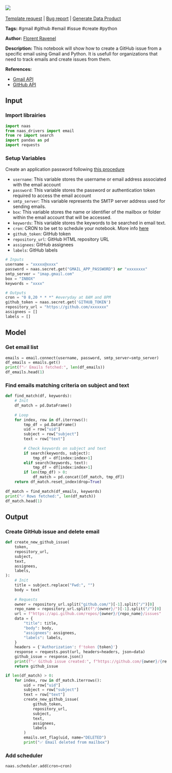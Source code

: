 <a href="https://app.naas.ai/user-redirect/naas/downloader?url=https://raw.githubusercontent.com/jupyter-naas/awesome-notebooks/master/Gmail/Gmail_Create_GitHub_issue_on_specific_email.ipynb" target="_parent"><img src="https://naasai-public.s3.eu-west-3.amazonaws.com/open_in_naas.svg"/></a><br><br><a href="https://github.com/jupyter-naas/awesome-notebooks/issues/new?assignees=&labels=&template=template-request.md&title=Tool+-+Action+of+the+notebook+">Template request</a> | <a href="https://github.com/jupyter-naas/awesome-notebooks/issues/new?assignees=&labels=bug&template=bug_report.md&title=Gmail+-+Create+GitHub+issue+on+specific+email:+Error+short+description">Bug report</a> | <a href="https://app.naas.ai/user-redirect/naas/downloader?url=https://raw.githubusercontent.com/jupyter-naas/awesome-notebooks/master/Naas/Naas_Start_data_product.ipynb" target="_parent">Generate Data Product</a>

**Tags:** #gmail #github #email #issue #create #python

**Author:** [Florent Ravenel](https://www.linkedin.com/in/florent-ravenel/)

**Description:** This notebook will show how to create a GitHub issue from a specific email using Gmail and Python. It is usefull for organizations that need to track emails and create issues from them.

**References:**
- [Gmail API](https://developers.google.com/gmail/api)
- [GitHub API](https://developer.github.com/v3/)

## Input

### Import librairies


```python
import naas
from naas_drivers import email
from re import search
import pandas as pd
import requests
```

### Setup Variables
Create an application password following [this procedure](https://support.google.com/mail/answer/185833?hl=en)
- `username`: This variable stores the username or email address associated with the email account
- `password`: This variable stores the password or authentication token required to access the email account
- `smtp_server`: This variable represents the SMTP server address used for sending emails.
- `box`: This variable stores the name or identifier of the mailbox or folder within the email account that will be accessed.
- `keywords`: This variable stores the keywords to be searched in email text.
- `cron`: CRON to be set to schedule your notebook. More info [here](https://crontab.guru/)
- `github_token`: GitHub token
- `repository_url`: GitHub HTML repository URL
- `assignees`: GitHub assignees
- `labels`: GitHub labels


```python
# Inputs
username = "xxxxx@xxxx"
password = naas.secret.get("GMAIL_APP_PASSWORD") or "xxxxxxxx"
smtp_server = "imap.gmail.com"
box = "INBOX"
keywords = "xxxx"

# Outputs
cron = "0 8,20 * * *" #everyday at 8AM and 8PM
github_token = naas.secret.get('GITHUB_TOKEN')
repository_url = "https://github.com/xxxxxxx"
assignees = []
labels = []
```

## Model

### Get email list


```python
emails = email.connect(username, password, smtp_server=smtp_server)
df_emails = emails.get()
print(f"✅ Emails fetched:", len(df_emails))
df_emails.head(1)
```

### Find emails matching criteria on subject and text


```python
def find_match(df, keywords):
    # Init
    df_match = pd.DataFrame()
    
    # Loop
    for index, row in df.iterrows():
        tmp_df = pd.DataFrame()
        uid = row["uid"]
        subject = row["subject"]
        text = row["text"]
        
        # Check keywords on subject and text
        if search(keywords, subject):
            tmp_df = df[index:index+1]
        elif search(keywords, text):
            tmp_df = df[index:index+1]
        if len(tmp_df) > 0:
            df_match = pd.concat([df_match, tmp_df])
    return df_match.reset_index(drop=True)
    
df_match = find_match(df_emails, keywords)
print("✅ Rows fetched:", len(df_match))
df_match.head(1)
```

## Output

### Create GitHub issue and delete email


```python
def create_new_github_issue(
    token,
    repository_url,
    subject,
    text,
    assignees,
    labels,
):
    # Init
    title = subject.replace("Fwd:", "")
    body = text
    
    # Requests
    owner = repository_url.split("github.com/")[-1].split("/")[0]
    repo_name = repository_url.split(f"/{owner}/")[-1].split("/")[0]
    url = f"https://api.github.com/repos/{owner}/{repo_name}/issues"
    data = {
        "title": title,
        "body": body,
        "assignees": assignees,
        "labels": labels,
    }
    headers = {'Authorization': f'token {token}'}
    response = requests.post(url, headers=headers, json=data)
    github_issue = response.json()
    print(f"✅ Github issue created:", f"https://github.com/{owner}/{repo_name}/issues/{github_issue.get('number')}")
    return github_issue

if len(df_match) > 0:
    for index, row in df_match.iterrows():
        uid = row["uid"]
        subject = row["subject"]
        text = row["text"]
        create_new_github_issue(
            github_token,
            repository_url,
            subject,
            text,
            assignees,
            labels
        )
        emails.set_flag(uid, name="DELETED")
        print("✅ Email deleted from mailbox")
```

### Add scheduler


```python
naas.scheduler.add(cron=cron)
```

 
